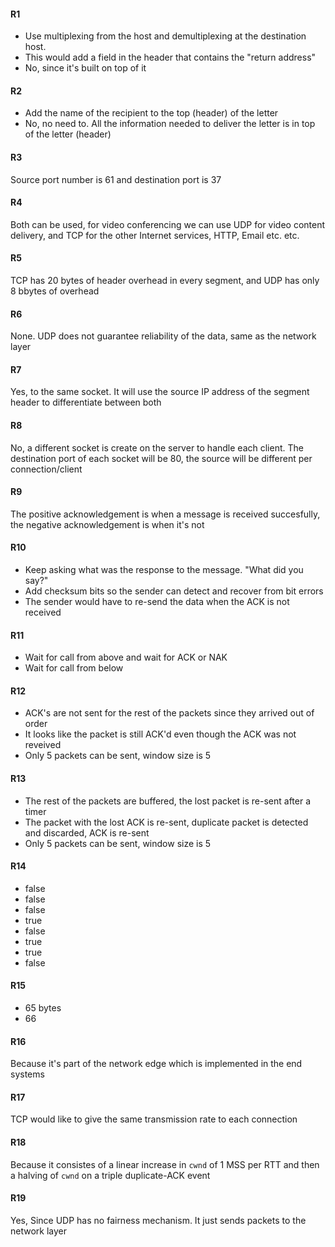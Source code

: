#### R1
- Use multiplexing from the host and demultiplexing at the destination host.
- This would add a field in the header that contains the "return address"
- No, since it's built on top of it

#### R2
- Add the name of the recipient to the top (header) of the letter
- No, no need to. All the information needed to deliver the letter is in top of the letter (header)

#### R3
Source port number is 61 and destination port is 37

#### R4
Both can be used, for video conferencing we can use UDP for video content delivery, and TCP for the other Internet services, HTTP, Email etc. etc.

#### R5
TCP has 20 bytes of header overhead in every segment, and UDP has only 8 bbytes of overhead

#### R6
None. UDP does not guarantee reliability of the data, same as the network layer

#### R7
Yes, to the same socket. It will use the source IP address of the segment header to differentiate between both

#### R8
No, a different socket is create on the server to handle each client. The destination port of each socket will be 80, the source will be different per connection/client

#### R9
The positive acknowledgement is when a message is received succesfully, the negative acknowledgement is when it's not

#### R10
- Keep asking what was the response to the message. "What did you say?"
- Add checksum bits so the sender can detect and recover from bit errors
- The sender would have to re-send the data when the ACK is not received

#### R11
- Wait for call from above and wait for ACK or NAK
- Wait for call from below

#### R12
- ACK's are not sent for the rest of the packets since they arrived out of order
- It looks like the packet is still ACK'd even though the ACK was not reveived
- Only 5 packets can be sent, window size is 5

#### R13
- The rest of the packets are buffered, the lost packet is re-sent after a timer
- The packet with the lost ACK is re-sent, duplicate packet is detected and discarded, ACK is re-sent
- Only 5 packets can be sent, window size is 5

#### R14
- false
- false
- false
- true
- false
- true
- true
- false

#### R15
- 65 bytes
- 66

#### R16
Because it's part of the network edge which is implemented in the end systems

#### R17
TCP would like to give the same transmission rate to each connection

#### R18
Because it consistes of a linear increase in `cwnd` of 1 MSS per RTT and then a halving of `cwnd` on a triple duplicate-ACK event

#### R19
Yes, Since UDP has no fairness mechanism. It just sends packets to the network layer
